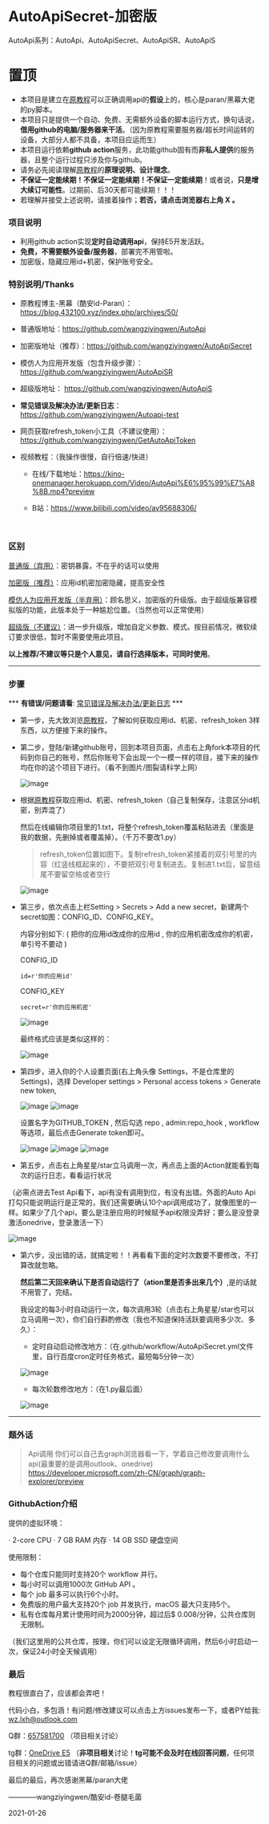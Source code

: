 # AutoApiSecret-加密版

AutoApi系列：AutoApi、AutoApiSecret、AutoApiSR、AutoApiS

# 置顶 #

* 本项目是建立在[原教程](https://blog.432100.xyz/index.php/archives/50/)可以正确调用api的**假设**上的，核心是paran/黑幕大佬的py脚本。
* 本项目只是提供一个自动、免费、无需额外设备的脚本运行方式，换句话说，**借用github的电脑/服务器来干活**。（因为原教程需要服务器/超长时间运转的设备，大部分人都不具备，本项目应运而生）
* 本项目运行依赖**github action**服务，此功能github固有而**非私人提供**的服务器，且整个运行过程只涉及你与github。
* 请务必先阅读理解[原教程](https://blog.432100.xyz/index.php/archives/50/)的**原理说明、设计理念**。
* **不保证一定能续期！不保证一定能续期！不保证一定能续期**！或者说，**只是增大续订可能性**。过期前、后30天都可能续期！！！
* 若理解并接受上述说明，请接着操作；**若否，请点击浏览器右上角 X 。**

### 项目说明 ###

* 利用github action实现**定时自动调用api**，保持E5开发活跃。
* **免费，不需要额外设备/服务器**，部署完不用管啦。
* 加密版，隐藏应用id+机密，保护账号安全。

### 特别说明/Thanks ###

* 原教程博主-黑幕（酷安id-Paran）：https://blog.432100.xyz/index.php/archives/50/

* 普通版地址：https://github.com/wangziyingwen/AutoApi

* 加密版地址（推荐）：https://github.com/wangziyingwen/AutoApiSecret

* 模仿人为应用开发版（包含升级步骤）：https://github.com/wangziyingwen/AutoApiSR

* 超级版地址： https://github.com/wangziyingwen/AutoApiS

* **常见错误及解决办法/更新日志**：https://github.com/wangziyingwen/Autoapi-test

* 网页获取refresh_token小工具（不建议使用）：https://github.com/wangziyingwen/GetAutoApiToken

* 视频教程：（我操作很慢，自行倍速/快进）

  * 在线/下载地址：https://kino-onemanager.herokuapp.com/Video/AutoApi%E6%95%99%E7%A8%8B.mp4?preview

  * B站：https://www.bilibili.com/video/av95688306/

    ​      

### 区别 ###

   [普通版（弃用）](https://github.com/wangziyingwen/AutoApi)：密钥暴露，不在乎的话可以使用

   [加密版（推荐）](https://github.com/wangziyingwen/AutoApiSecret)：应用id机密加密隐藏，提高安全性

   [模仿人为应用开发版（半弃用）](https://github.com/wangziyingwen/AutoApiSR)：顾名思义，加密版的升级版。由于超级版兼容模拟版的功能，此版本处于一种尴尬位置。（当然也可以正常使用）

   [超级版（不建议）](https://github.com/wangziyingwen/AutoApiS)：进一步升级版，增加自定义参数、模式。按目前情况，微软续订要求很低，暂时不需要使用此项目。

   **以上推荐/不建议等只是个人意见，请自行选择版本，可同时使用**。

--------------------------------------------------------------

### 步骤 ###

   *** **有错误/问题请看**:    [常见错误及解决办法/更新日志](https://github.com/wangziyingwen/Autoapi-test) ***   

* 第一步，先大致浏览[原教程](https://blog.432100.xyz/index.php/archives/50/)，了解如何获取应用id、机密、refresh_token 3样东西，以方便接下来的操作。

* 第二步，登陆/新建github账号，回到本项目页面，点击右上角fork本项目的代码到你自己的账号，然后你账号下会出现一个一模一样的项目，接下来的操作均在你的这个项目下进行。（看不到图片/图裂请科学上网）

  ![image](https://github.com/wangziyingwen/ImageHosting/blob/master/AutoApi/fork.png)

* 根据[原教程](https://blog.432100.xyz/index.php/archives/50/)获取应用id、机密、refresh_token（自己复制保存，注意区分id机密，别弄混了）

  然后在线编辑你项目里的1.txt，将整个refresh_token覆盖粘贴进去（里面是我的数据，先删掉或者覆盖掉）。（千万不要改1.py）

    > refresh_token位置如图下。复制refresh_token紧接着的双引号里的内容（红竖线框起来的），不要把双引号复制进去。复制进1.txt后，留意结尾不要留空格或者空行

    ![image](https://github.com/wangziyingwen/ImageHosting/blob/master/AutoApi/token地方.png)

* 第三步，依次点击上栏Setting > Secrets > Add a new secret，新建两个secret如图：CONFIG_ID、CONFIG_KEY。

  内容分别如下: ( 把你的应用id改成你的应用id , 你的应用机密改成你的机密，单引号不要动 )

  CONFIG_ID

  ```shell
  id=r'你的应用id'
  ```

  CONFIG_KEY

  ```shell
  secret=r'你的应用机密'
  ```

  ![image](https://github.com/wangziyingwen/ImageHosting/blob/master/AutoApi/机密.png)

  最终格式应该是类似这样的：

  ![image](https://github.com/wangziyingwen/ImageHosting/blob/master/AutoApi/格式.png)

* 第四步，进入你的个人设置页面(右上角头像 Settings，不是仓库里的 Settings)，选择 Developer settings > Personal access tokens > Generate new token,

  ![image](https://github.com/wangziyingwen/ImageHosting/blob/master/AutoApi/Settings.png)
  ![image](https://github.com/wangziyingwen/ImageHosting/blob/master/AutoApi/token.png)

  设置名字为GITHUB_TOKEN , 然后勾选 repo , admin:repo_hook , workflow 等选项，最后点击Generate token即可。

  ![image](https://github.com/wangziyingwen/ImageHosting/blob/master/AutoApi/repo.png)
  ![image](https://github.com/wangziyingwen/ImageHosting/blob/master/AutoApi/adminrepo.png)
  ![image](https://github.com/wangziyingwen/ImageHosting/blob/master/AutoApi/workflow.png)

* 第五步，点击右上角星星/star立马调用一次，再点击上面的Action就能看到每次的运行日志，看看运行状况

（必需点进去Test Api看下，api有没有调用到位，有没有出错。外面的Auto Api打勾只能说明运行是正常的，我们还需要确认10个api调用成功了，就像图里的一样。如果少了几个api，要么是注册应用的时候赋予api权限没弄好；要么是没登录激活onedrive，登录激活一下）

  ![image](https://github.com/wangziyingwen/ImageHosting/blob/master/AutoApi/日志.png)

* 第六步，没出错的话，就搞定啦！！再看看下面的定时次数要不要修改，不打算改就忽略。

  **然后第二天回来确认下是否自动运行了（ation里是否多出来几个）**,是的话就不用管了，完结。

  我设定的每3小时自动运行一次，每次调用3轮（点击右上角星星/star也可以立马调用一次），你们自行斟酌修改（我也不知道保持活跃要调用多少次、多久）：

  * 定时自动启动修改地方：（在.github/workflow/AutoApiSecret.yml文件里，自行百度cron定时任务格式，最短每5分钟一次）

  ![image](https://github.com/wangziyingwen/ImageHosting/blob/master/AutoApi/定时.png)

  * 每次轮数修改地方：（在1.py最后面）

  ![image](https://github.com/wangziyingwen/ImageHosting/blob/master/AutoApi/次数.png)

------------------------------------------------------------

### 题外话 ###

> Api调用
>   你们可以自己去graph浏览器看一下，学着自己修改要调用什么api(最重要的是调用outlook、onedrive)
>   https://developer.microsoft.com/zh-CN/graph/graph-explorer/preview

### GithubAction介绍 ###

提供的虚拟环境：

· 2-core CPU
· 7 GB RAM 内存
· 14 GB SSD 硬盘空间

使用限制：

* 每个仓库只能同时支持20个 workflow 并行。
* 每小时可以调用1000次 GitHub API 。
* 每个 job 最多可以执行6个小时。
* 免费版的用户最大支持20个 job 并发执行，macOS 最大只支持5个。
* 私有仓库每月累计使用时间为2000分钟，超过后$ 0.008/分钟，公共仓库则无限制。

（我们这里用的公共仓库，按理，你们可以设定无限循环调用，然后6小时启动一次，保证24小时全天候调用）

### 最后 ###

  教程很直白了，应该都会弄吧！

  代码小白，多包涵！有问题/修改建议可以点击上方issues发布一下，或者PY给我:
  wz.lxh@outlook.com

  Q群：[657581700](https://jq.qq.com/?_wv=1027&k=5FQJbWmV)  （项目相关讨论）

  tg群：[OneDrive E5](https://t.me/joinchat/OLlK9RsbBlmTYOJS_BU4Mg)   （**非项目相关**讨论！**tg可能不会及时在线回答问题**，任何项目相关的问题或出错请进Q群/邮箱/issue）



  最后的最后，再次感谢黑幕/paran大佬

  ————wangziyingwen/酷安id-卷腿毛菌

2021-01-26
